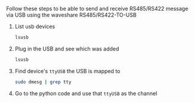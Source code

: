 Follow these steps to be able to send and receive RS485/RS422 message via USB using the waveshare RS485/RS422-TO-USB

1. List usb devices
    ```bash
    lsusb
    ```

2. Plug in the USB and see which was added
    ```bash
    lsusb
    ```

3. Find device's `ttyUSB` the USB is mapped to
    ```bash
    sudo dmesg | grep tty
    ```

4. Go to the python code and use that `ttyUSB` as the channel